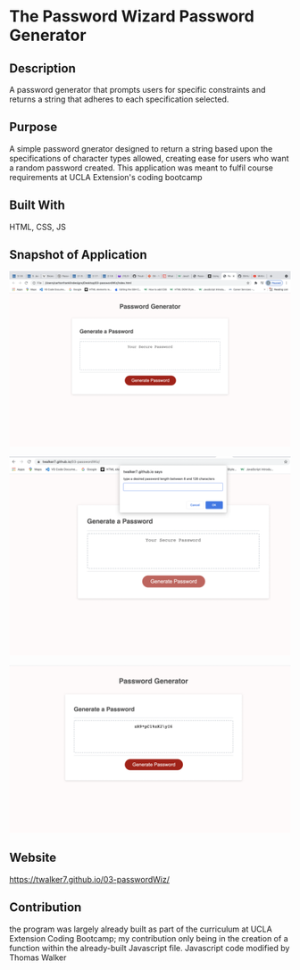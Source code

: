 # The Password Wizard Password Generator 

## Description
A password generator that prompts users for specific constraints and returns a string that adheres to each specification selected.

    

## Purpose 
A simple password gnerator designed to return a string based upon the specifications of character types allowed, creating ease for users who want a random password created. This application was meant to fulfil course requirements at UCLA Extension's coding bootcamp

## Built With 
HTML, CSS, JS

## Snapshot of Application 

![](appscreenshot.png)


![](appscreenshot2.png)


![](appscreenshot3.png)

## Website 

https://twalker7.github.io/03-passwordWiz/

## Contribution 
the program was largely already built as part of the curriculum at UCLA Extension Coding Bootcamp; my contribution only being in the creation of a function within the already-built Javascript file. Javascript code modified by Thomas Walker
